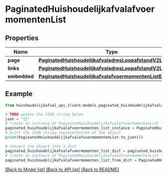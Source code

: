 # PaginatedHuishoudelijkafvalafvoermomentenList


## Properties

Name | Type | Description | Notes
------------ | ------------- | ------------- | -------------
**page** | [**PaginatedHuishoudelijkafvaladresLoopafstandV2ListPage**](PaginatedHuishoudelijkafvaladresLoopafstandV2ListPage.md) |  | [optional] 
**links** | [**PaginatedHuishoudelijkafvaladresLoopafstandV2ListLinks**](PaginatedHuishoudelijkafvaladresLoopafstandV2ListLinks.md) |  | [optional] 
**embedded** | [**PaginatedHuishoudelijkafvalafvoermomentenListEmbedded**](PaginatedHuishoudelijkafvalafvoermomentenListEmbedded.md) |  | [optional] 

## Example

```python
from huishoudelijkafval_api_client.models.paginated_huishoudelijkafvalafvoermomenten_list import PaginatedHuishoudelijkafvalafvoermomentenList

# TODO update the JSON string below
json = "{}"
# create an instance of PaginatedHuishoudelijkafvalafvoermomentenList from a JSON string
paginated_huishoudelijkafvalafvoermomenten_list_instance = PaginatedHuishoudelijkafvalafvoermomentenList.from_json(json)
# print the JSON string representation of the object
print(PaginatedHuishoudelijkafvalafvoermomentenList.to_json())

# convert the object into a dict
paginated_huishoudelijkafvalafvoermomenten_list_dict = paginated_huishoudelijkafvalafvoermomenten_list_instance.to_dict()
# create an instance of PaginatedHuishoudelijkafvalafvoermomentenList from a dict
paginated_huishoudelijkafvalafvoermomenten_list_from_dict = PaginatedHuishoudelijkafvalafvoermomentenList.from_dict(paginated_huishoudelijkafvalafvoermomenten_list_dict)
```
[[Back to Model list]](../README.md#documentation-for-models) [[Back to API list]](../README.md#documentation-for-api-endpoints) [[Back to README]](../README.md)


